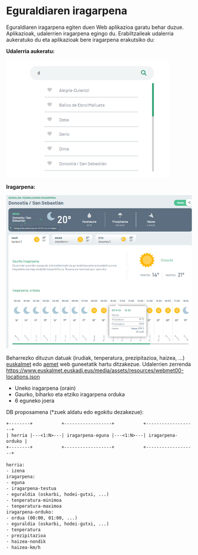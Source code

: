 # Eguraldiaren iragarpena

Eguraldiaren iragarpena egiten duen Web aplikazioa garatu behar duzue. Aplikazioak, udalerrien iragarpena egingo du. Erabiltzaileak udalerria aukeratuko du eta aplikazioak bere iragarpena erakutsiko du:

**Udalerria aukeratu:**

![udalerriak](udalerriak.png)

**Iragarpena:**

![eguraldi-iragarpena](eguraldi-iragarpena.png)

Beharrezko dituzun datuak (irudiak, tenperatura, prezipitazioa, haizea, ...) [euskalmet](https://www.euskalmet.euskadi.eus/hasiera/) edo [aemet](https://www.aemet.es/eu/portada) web guneetatik hartu ditzakezue. Udalerrien zerrenda https://www.euskalmet.euskadi.eus/media/assets/resources/webmet00-locations.json

- Uneko iragarpena (orain)
- Gaurko, biharko eta etziko iragarpena orduka
- 6 eguneko joera

DB proposamena (*zuek aldatu edo egokitu dezakezue):

```ascii
+--------+           +------------------+           +-------------------+
| herria |---<1:N>---| iragarpena-eguna |---<1:N>---| iragarpena-orduko |
+--------+           +------------------+           +-------------------+

herria:
- izena
iragarpena:
- eguna
- iragarpena-testua
- eguraldia (oskarbi, hodei-gutxi, ...)
- tenperatura-minimoa
- tenperatura-maximoa
iragarpena-orduko:
- ordua (00:00, 01:00, ...)
- eguraldia (oskarbi, hodei-gutxi, ...)
- tenperatura
- prezipitazioa
- haizea-nondik
- haizea-km/h
```
